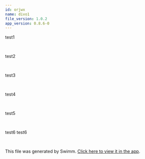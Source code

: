 ```yaml
---
id: orjwx
name: divo1
file_version: 1.0.2
app_version: 0.8.6-0
---
```


test1

<br/>

test2

<br/>

test3

<br/>

test4

<br/>

test5

<br/>

test6 test6

<br/>

This file was generated by Swimm. [Click here to view it in the app](https://swimm-web-app.web.app/repos/Z2l0aHViJTNBJTNBdGVzdC1naXRodWItYXBwJTNBJTNBc3dpbW1pbw==/docs/orjwx).